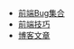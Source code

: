 * [前端Bug集合](/)
* [前端技巧](/trick)
* [博客文章](https://github.com/GpingFeng/gopal-blog)
<!-- * Blog 目录不再维护，通过跳转方式实现 -->
<!-- * [Webpack](/webpack/intro.md) -->
